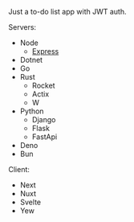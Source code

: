 Just a to-do list app with JWT auth.

Servers:
- Node
  - [Express](./server/node/express)
- Dotnet
- Go
- Rust
  - Rocket
  - Actix
  - W
- Python
  - Django
  - Flask
  - FastApi
- Deno
- Bun

Client:
- Next
- Nuxt
- Svelte
- Yew

